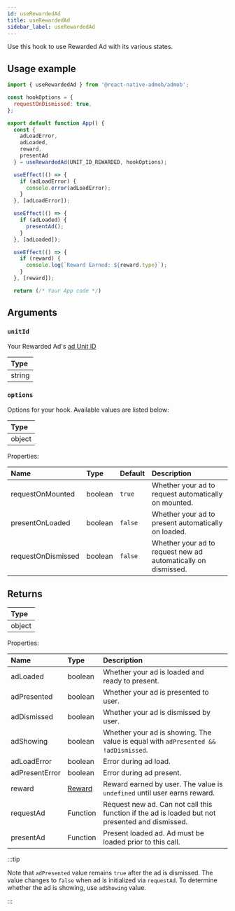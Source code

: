 ```yaml
---
id: useRewardedAd
title: useRewardedAd
sidebar_label: useRewardedAd
---
```


Use this hook to use Rewarded Ad with its various states.

## Usage example

```js
import { useRewardedAd } from '@react-native-admob/admob';

const hookOptions = {
  requestOnDismissed: true,
};

export default function App() {
  const {
    adLoadError,
    adLoaded,
    reward,
    presentAd
  } = useRewardedAd(UNIT_ID_REWARDED, hookOptions);

  useEffect(() => {
    if (adLoadError) {
      console.error(adLoadError);
    }
  }, [adLoadError]);

  useEffect(() => {
    if (adLoaded) {
      presentAd();
    }
  }, [adLoaded]);

  useEffect(() => {
    if (reward) {
      console.log(`Reward Earned: ${reward.type}`);
    }
  }, [reward]);

  return (/* Your App code */)
```

## Arguments

### `unitId`

Your Rewarded Ad's [ad Unit ID](https://support.google.com/admob/answer/7356431)

| Type   |
| :----- |
| string |

### `options`

Options for your hook. Available values are listed below:

| Type   |
| :----- |
| object |

Properties:

| Name               | Type    | Default | Description                                                   |
| :----------------- | :------ | :------ | :------------------------------------------------------------ |
| requestOnMounted   | boolean | `true`  | Whether your ad to request automatically on mounted.          |
| presentOnLoaded    | boolean | `false` | Whether your ad to present automatically on loaded.           |
| requestOnDismissed | boolean | `false` | Whether your ad to request new ad automatically on dismissed. |


## Returns

| Type   |
| :----- |
| object |

Properties:

| Name           | Type        | Description                                                                                     |
| :------------- | :---------- | :---------------------------------------------------------------------------------------------- |
| adLoaded       | boolean     | Whether your ad is loaded and ready to present.                                                 |
| adPresented    | boolean     | Whether your ad is presented to user.                                                           |
| adDismissed    | boolean     | Whether your ad is dismissed by user.                                                           |
| adShowing      | boolean     | Whether your ad is showing. The value is equal with `adPresented && !adDismissed`.              |
| adLoadError    | boolean     | Error during ad load.                                                                           |
| adPresentError | boolean     | Error during ad present.                                                                        |
| reward         | [Reward](#) | Reward earned by user. The value is `undefined` until user earns reward.                        |
| requestAd      | Function    | Request new ad. Can not call this function if the ad is loaded but not presented and dismissed. |
| presentAd      | Function    | Present loaded ad. Ad must be loaded prior to this call.                                        |

:::tip

Note that `adPresented` value remains `true` after the ad is dismissed. The value changes to `false` when ad is initialized via `requestAd`. To determine whether the ad is showing, use `adShowing` value.

:::